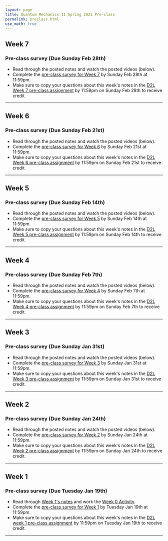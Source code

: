 ```yaml
---
layout: page
title: Quantum Mechanics II Spring 2021 Pre-class
permalink: preclass.html
use_math: true
---
```


## Week 7

### Pre-class survey (Due Sunday Feb 28th)

* Read through the posted notes and watch the posted videos (below).
* Complete the [pre-class survey for Week 7](https://msu.co1.qualtrics.com/jfe/form/SV_6gSvFNnmkbUANOl) by Sunday Feb 28th at 11:59pm.
* Make sure to copy your questions about this week's notes in the [D2L Week 7 pre-class assignment](https://d2l.msu.edu) by 11:59pm on Sunday Feb 28th to receive credit.

---

## Week 6

### Pre-class survey (Due Sunday Feb 21st)

* Read through the posted notes and watch the posted videos (below).
* Complete the [pre-class survey for Week 6](https://msu.co1.qualtrics.com/jfe/form/SV_6gSvFNnmkbUANOl) by Sunday Feb 21st at 11:59pm.
* Make sure to copy your questions about this week's notes in the [D2L Week 6 pre-class assignment](https://d2l.msu.edu) by 11:59pm on Sunday Feb 21st to receive credit.

---

## Week 5

### Pre-class survey (Due Sunday Feb 14th)

* Read through the posted notes and watch the posted videos (below).
* Complete the [pre-class survey for Week 5](https://msu.co1.qualtrics.com/jfe/form/SV_6gSvFNnmkbUANOl) by Sunday Feb 14th at 11:59pm.
* Make sure to copy your questions about this week's notes in the [D2L Week 5 pre-class assignment](https://d2l.msu.edu) by 11:59pm on Sunday Feb 14th to receive credit.


---

## Week 4

### Pre-class survey (Due Sunday Feb 7th)

* Read through the posted notes and watch the posted videos (below).
* Complete the [pre-class survey for Week 4](https://msu.co1.qualtrics.com/jfe/form/SV_6gSvFNnmkbUANOl) by Sunday Feb 7th at 11:59pm.
* Make sure to copy your questions about this week's notes in the [D2L Week 4 pre-class assignment](https://d2l.msu.edu) by 11:59pm on Sunday Feb 7th to receive credit.

---

## Week 3

### Pre-class survey (Due Sunday Jan 31st)

* Read through the posted notes and watch the posted videos (below).
* Complete the [pre-class survey for Week 3](https://msu.co1.qualtrics.com/jfe/form/SV_6gSvFNnmkbUANOl) by Sunday Jan 31st at 11:59pm.
* Make sure to copy your questions about this week's notes in the [D2L Week 3 pre-class assignment](https://d2l.msu.edu) by 11:59pm on Sunday Jan 31st to receive credit.

----

## Week 2

### Pre-class survey (Due Sunday Jan 24th)

* Read through the posted notes and watch the posted videos (below).
* Complete the [pre-class survey for Week 2](https://msu.co1.qualtrics.com/jfe/form/SV_6gSvFNnmkbUANOl) by Sunday Jan 24th at 11:59pm.
* Make sure to copy your questions about this week's notes in the [D2L Week 2 pre-class assignment](https://d2l.msu.edu) by 11:59pm on Sunday Jan 24th to receive credit.

----

## Week 1

### Pre-class survey (Due Tuesday Jan 19th)

* Read through [Week 1's notes](./notes/index.html) and work the [Week 0 Activity](./notes/week0.html).
* Complete the [pre-class survey for Week 1](https://msu.co1.qualtrics.com/jfe/form/SV_6gSvFNnmkbUANOl) by Tuesday Jan 19th at 11:59pm.
* Make sure to copy your questions about this week's notes in the [D2L week 1 pre-class assignment](https://d2l.msu.edu) by 11:59pm on Tuesday Jan 19th to receive credit.

----

